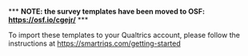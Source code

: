 *** **NOTE: the survey templates have been moved to OSF: https://osf.io/cgejr/** ***

To import these templates to your Qualtrics account, please follow the instructions at https://smartriqs.com/getting-started
